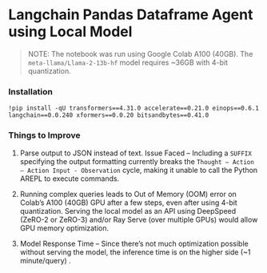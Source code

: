 # Langchain Pandas Dataframe Agent using Local Model

> NOTE: The notebook was run using Google Colab A100 (40GB). The `meta-llama/Llama-2-13b-hf` model requires ~36GB with 4-bit quantization.

### Installation

```
!pip install -qU transformers==4.31.0 accelerate==0.21.0 einops==0.6.1 langchain==0.0.240 xformers==0.0.20 bitsandbytes==0.41.0

```

### Things to Improve

1.	Parse output to JSON instead of text.
Issue Faced – Including a `SUFFIX` specifying the output formatting currently breaks the `Thought – Action – Action Input - Observation` cycle, making it unable to call the Python AREPL to execute commands. 

2.	Running complex queries leads to Out of Memory (OOM) error on Colab’s A100 (40GB) GPU after a few steps, even after using 4-bit quantization. Serving the local model as an API using DeepSpeed (ZeRO-2 or ZeRO-3) and/or Ray Serve (over multiple GPUs) would allow GPU memory optimization.

3.	Model Response Time – Since there’s not much optimization possible without serving the model, the inference time is on the higher side (~1 minute/query) .
